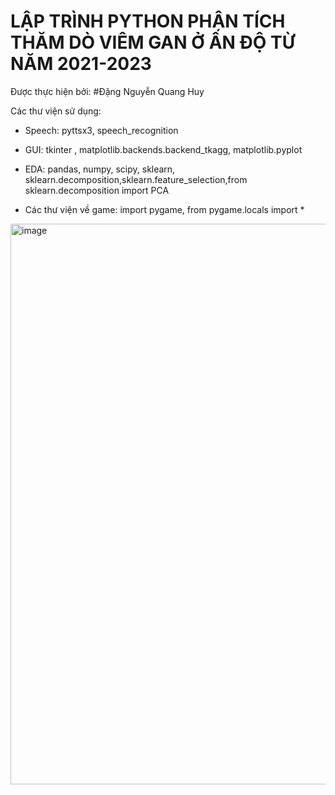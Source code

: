 #  LẬP TRÌNH PYTHON PHÂN TÍCH THĂM DÒ VIÊM GAN Ở ẤN ĐỘ TỪ NĂM  2021-2023


Được thực hiện bởi: #Đặng Nguyễn Quang Huy


Các thư viện sử dụng:
- Speech: pyttsx3, speech_recognition
  

- GUI:  tkinter ,  matplotlib.backends.backend_tkagg, matplotlib.pyplot
  
  

- EDA:  pandas, numpy, scipy, sklearn, sklearn.decomposition,sklearn.feature_selection,from sklearn.decomposition import PCA





- Các thư viện về game: import pygame, from pygame.locals import * 

<img width="897" alt="image" src="https://github.com/huydeptrai1/DOANPYTHON/assets/117000361/8e4d7db8-1bfb-4481-84df-5284c90934a9">
